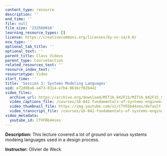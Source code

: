 ```yaml
---
content_type: resource
description: ''
end_time: ''
file: null
file_size: '233560016'
learning_resource_types: []
license: https://creativecommons.org/licenses/by-nc-sa/4.0/
ocw_type: ''
optional_tab_title: ''
optional_text: ''
parent_title: Class Videos
parent_type: CourseSection
related_resources_text: ''
resource_index_text: ''
resourcetype: Video
start_time: ''
title: 'Session 3: Systems Modeling Languages'
uid: e72d08a6-a473-8314-e7b4-0616cf02b442
video_files:
  archive_url: https://archive.org/download/MIT16.842F15/MIT16_842F15_S03_SPOC_300k.mp4
  video_captions_file: /courses/16-842-fundamentals-of-systems-engineering-fall-2015/6c30718b532553f299d872c7b135f428_CTVFDb44ses.vtt
  video_thumbnail_file: https://img.youtube.com/vi/CTVFDb44ses/default.jpg
  video_transcript_file: /courses/16-842-fundamentals-of-systems-engineering-fall-2015/df8a344777809e448095342207ce5be9_CTVFDb44ses.pdf
video_metadata:
  youtube_id: CTVFDb44ses
---
```


**Description:** This lecture covered a lot of ground on various systems modeing languages used in a design process.

**Instructor:** Olivier de Weck

